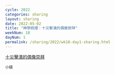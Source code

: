 ```yaml
---
cycle: 2022
categories: sharing
layout: sharing
date: 2022-05-02
title: "神學梳理：十災擊潰的偶像崇拜"
weekNum: 18
dayNum: 1
permalink: /sharing/2022/wk18-day1-sharing.html
---
```


[十災擊潰的偶像崇拜](https://eccseattle.github.io/media/sharing/2022/wk018/2022-05-02-bin.m4a)

`小錢`
